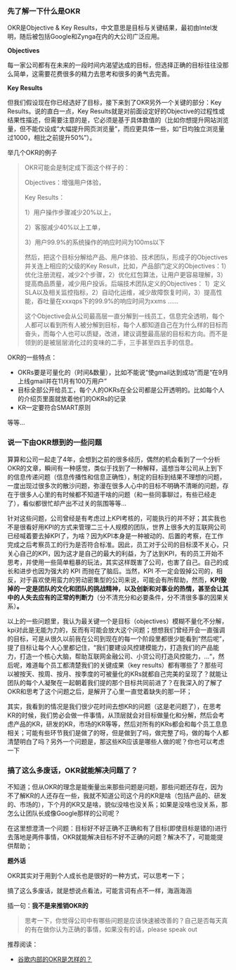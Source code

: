 ### 先了解一下什么是OKR

OKR是Objective & Key Results，中文意思是目标与关键结果，最初由Intel发明，随后被包括Google和Zynga在内的大公司广泛应用。

**Objectives**

每一家公司都有在未来的一段时间内渴望达成的目标，但选择正确的目标往往没那么简单，这需要花费很多的精力去思考和很多的勇气去完善。

**Key Results**

但我们假设现在你已经选好了目标，接下来到了OKR另外一个关键的部分：Key Results。说的直白一点，Key Results就是对前面设定好的Objective的过程性或结果性描述，但需要注意的是，它必须是基于具体数值的（比如你想提升网站浏览量，但不能仅设成“大幅提升网页浏览量”，而应更具体一些，如“日均独立浏览量过1000，相比之前提升50%”）。

举几个OKR的例子

> OKR可能会是制定成下面这个样子的：
>
> Objectives：增强用户体验，
>
> Key Results：
>
> 1）用户操作步骤减少20%以上，
>
> 2）客服减少40%以上工单，
>
> 3）用户99.9%的系统操作的响应时间为100ms以下
>
> 然后，把这个目标分解给产品、用户体验、技术团队，形成子的Objectives并关连上相应的父级的Key Result，比如，产品部门定义的Objectives：1）优化注册流程，减少2个步骤，2）优化红包算法，让用户更容易理解，3）提高商品质量，减少用户投诉。后端技术团队定义的Objectives： 1）定义SLA以及相关监控指标，2）自动化运维，减少故障恢复时间，3）提高性能，吞吐量在xxxqps下的99.9%的响应时间为xxms ……
>
> 这个Objective会从公司最高层一直分解到一线员工，信息完全透明，每个人都可以看到所有人被分解到目标，每个人都知道自己在为什么样的目标而奋头，而每个人也可以质疑，改进，建议调整最高层的目标和方向。而不是领到的是被层层消化过的变味的二手，三手甚至四五手的信息。

OKR的一些特点：

* OKRs要是可量化的（时间&数量），比如不能说“使gmail达到成功”而是“在9月上线gmail并在11月有100万用户”
* 目标全部公开给员工，每个人的OKRs在全公司都是公开透明的。比如每个人的介绍页里面就放着他们的OKRs的记录
* KR一定要符合SMART原则

等等...

### 说一下由OKR想到的一些问题

算算和公司一起走了4年，会想到之前的很多经历，偶然的机会看到了一个分析OKR的文章，瞬间有一种感觉，类似于找到了一种解释，遥想当年公司从上到下的信息传递问题（信息传播性和信息正确性），制定的目标到结果不理想的问题，一度出现过很多次的散沙问题，弥漫在很多人心中的目标不明确不清晰的问题，存在于很多人心里的有时候都不知道干啥的问题（和一些同事聊过，有些已经走了），看似都很忙却产出不过关的氛围等等...

针对这些问题，公司曾经是有考虑过上KPI考核的，可能执行的并不好；其实我也不是很看好用KPI的方式来管理二三十人规模的团队，世界上很多大的互联网公司已经喊着要去掉KPI了，为啥？因为KPI本身是一种被动的、后置的考察，在工作完成之后考察员工的行为是否符合标准。因此，员工对于公司的目标漠不关心，只关心自己的KPI，因为这才是自己的最大的利益，为了达到KPI，有的员工开始不思考，并使用一些简单粗暴的玩法，其实这样既害了公司，也害了自己。自己的成长和进步也因为强大的 KPI 而抛在了脑后。当然，KPI 不一定会毁掉公司的，相反，对于喜欢使用蛮力的劳动密集型的公司来说，可能会有所帮助，然而，**KPI毁掉的一定是团队的文化和团队的挑战精神，以及创新和对事业的热情，甚至会让其中的人失去应有的正常的判断力**（分不清充分和必要条件，分不清很多事的因果关系）**。**

以上的一些问题里，我认为最关键一个是目标（objectives）模糊不量化不分解，kpi对此是无能为力的，反而有可能会放大这个问题；想想我们曾经开会一直强调的目标，可是从很久以前我在公司到现在的每一个阶段里都很少能看到“然后呢”，提了目标让每个人心里都记住，“我们要建设风控建模能力，打造我们的产品能力，打造一个核心大脑，帮助互联网金融公司、小贷公司打造风控能力，...“，然后呢，难道每个员工都清楚我们的关键成果（key results）都有哪些了？那些可以被按天、按周、按月、按季度的可被量化的KRs就都自己完美的呈现了？就能让团队的每个人凝聚在一起朝着我们提的那个目标共同前进了？在我深入的了解了OKR和思考了这个问题之后，是解开了心里一直觉着缺失的那一环；

其实，我看到的情况是我们很少花时间去想KR的问题（这是老问题了），在思考KR的时候，我们势必会做一件事情，从顶层就会对目标做量化和分解，然后会考虑产品的KR，研发的KR，市场的KR等等，然后对所有的KRs都会和每个员工息息相关；可能有些环节我们是做了的呀，但是做到了吗，做完整了吗，做的每个人都清楚明白了吗？另外一个问题是，那这些KR应该是哪些人做的呢？你也可以考虑一下

### 搞了这么多废话，OKR就能解决问题了？

不知道；但从OKR的理念是能衡量出来那些问题是问题，那些问题还存在，因为不了解KR的人还存在一些，我就不知道公司这个月的KR是啥（包括产品的、研发的、市场的），下个月的KR又是啥，貌似没啥也没关系；如果是没啥也没关系，那怎么让团队长成像Google那样的公司呢？

在这里想澄清一个问题：目标好不好正确不正确和有了目标\(即使目标是错的\)进行去落地是两件事情，OKR就能解决目标不好不正确的问题？解决不了，可能能提供帮助；

**题外话**

OKR其实对于用到个人成长也是很好的一种方式，可以思考一下；

搞了这么多废话，就是想说点看法，可能言词有点不一样，海涵海涵

插一句：**我不是来推销OKR的**

> 思考一下，你觉得公司中有哪些问题是应该快速被改善的？自己是否每天真的有在做你认为正确的事情，如果没有的话，please speak out

推荐阅读：

* [谷歌内部的OKR是怎样的？](https://www.zhihu.com/question/22471467)



